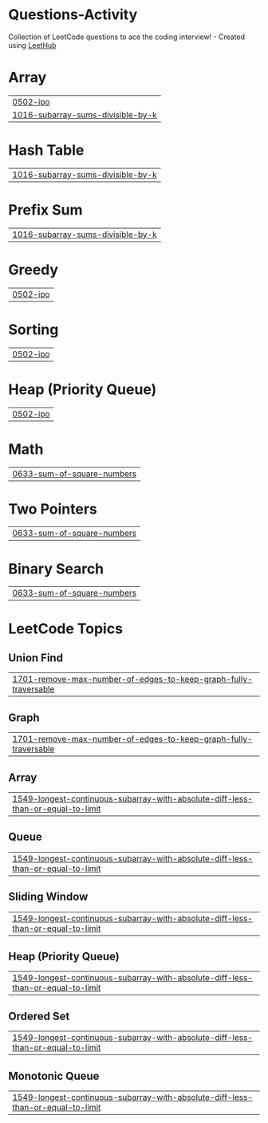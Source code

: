 # Questions-Activity
Collection of LeetCode questions to ace the coding interview! - Created using [LeetHub](https://github.com/QasimWani/LeetHub)


# Array
|  |
| ------- |
| [0502-ipo](https://github.com/ayush-jpatel/Questions-Activity/tree/master/0502-ipo) |
| [1016-subarray-sums-divisible-by-k](https://github.com/ayush-jpatel/Questions-Activity/tree/master/1016-subarray-sums-divisible-by-k) |
# Hash Table
|  |
| ------- |
| [1016-subarray-sums-divisible-by-k](https://github.com/ayush-jpatel/Questions-Activity/tree/master/1016-subarray-sums-divisible-by-k) |
# Prefix Sum
|  |
| ------- |
| [1016-subarray-sums-divisible-by-k](https://github.com/ayush-jpatel/Questions-Activity/tree/master/1016-subarray-sums-divisible-by-k) |
# Greedy
|  |
| ------- |
| [0502-ipo](https://github.com/ayush-jpatel/Questions-Activity/tree/master/0502-ipo) |
# Sorting
|  |
| ------- |
| [0502-ipo](https://github.com/ayush-jpatel/Questions-Activity/tree/master/0502-ipo) |
# Heap (Priority Queue)
|  |
| ------- |
| [0502-ipo](https://github.com/ayush-jpatel/Questions-Activity/tree/master/0502-ipo) |
# Math
|  |
| ------- |
| [0633-sum-of-square-numbers](https://github.com/ayush-jpatel/Questions-Activity/tree/master/0633-sum-of-square-numbers) |
# Two Pointers
|  |
| ------- |
| [0633-sum-of-square-numbers](https://github.com/ayush-jpatel/Questions-Activity/tree/master/0633-sum-of-square-numbers) |
# Binary Search
|  |
| ------- |
| [0633-sum-of-square-numbers](https://github.com/ayush-jpatel/Questions-Activity/tree/master/0633-sum-of-square-numbers) |
<!---LeetCode Topics Start-->
# LeetCode Topics
## Union Find
|  |
| ------- |
| [1701-remove-max-number-of-edges-to-keep-graph-fully-traversable](https://github.com/ayush-jpatel/Questions-Activity/tree/master/1701-remove-max-number-of-edges-to-keep-graph-fully-traversable) |
## Graph
|  |
| ------- |
| [1701-remove-max-number-of-edges-to-keep-graph-fully-traversable](https://github.com/ayush-jpatel/Questions-Activity/tree/master/1701-remove-max-number-of-edges-to-keep-graph-fully-traversable) |
## Array
|  |
| ------- |
| [1549-longest-continuous-subarray-with-absolute-diff-less-than-or-equal-to-limit](https://github.com/ayush-jpatel/Questions-Activity/tree/master/1549-longest-continuous-subarray-with-absolute-diff-less-than-or-equal-to-limit) |
## Queue
|  |
| ------- |
| [1549-longest-continuous-subarray-with-absolute-diff-less-than-or-equal-to-limit](https://github.com/ayush-jpatel/Questions-Activity/tree/master/1549-longest-continuous-subarray-with-absolute-diff-less-than-or-equal-to-limit) |
## Sliding Window
|  |
| ------- |
| [1549-longest-continuous-subarray-with-absolute-diff-less-than-or-equal-to-limit](https://github.com/ayush-jpatel/Questions-Activity/tree/master/1549-longest-continuous-subarray-with-absolute-diff-less-than-or-equal-to-limit) |
## Heap (Priority Queue)
|  |
| ------- |
| [1549-longest-continuous-subarray-with-absolute-diff-less-than-or-equal-to-limit](https://github.com/ayush-jpatel/Questions-Activity/tree/master/1549-longest-continuous-subarray-with-absolute-diff-less-than-or-equal-to-limit) |
## Ordered Set
|  |
| ------- |
| [1549-longest-continuous-subarray-with-absolute-diff-less-than-or-equal-to-limit](https://github.com/ayush-jpatel/Questions-Activity/tree/master/1549-longest-continuous-subarray-with-absolute-diff-less-than-or-equal-to-limit) |
## Monotonic Queue
|  |
| ------- |
| [1549-longest-continuous-subarray-with-absolute-diff-less-than-or-equal-to-limit](https://github.com/ayush-jpatel/Questions-Activity/tree/master/1549-longest-continuous-subarray-with-absolute-diff-less-than-or-equal-to-limit) |
<!---LeetCode Topics End-->